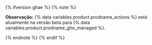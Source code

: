 {% ifversion ghae %}
{% note %}

**Observação:**  {% data variables.product.prodname_actions %} está atualmente na versão beta para {% data variables.product.prodname_ghe_managed %}.

{% endnote %}
{% endif %}
